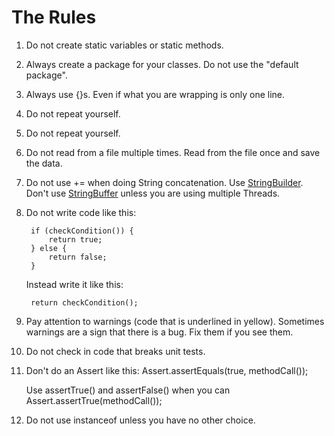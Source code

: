 
# The Rules

1. Do not create static variables or static methods.
2. Always create a package for your classes. Do not use the "default package".
3. Always use {}s. Even if what you are wrapping is only one line.
4. Do not repeat yourself.
5. Do not repeat yourself.
6. Do not read from a file multiple times. Read from the file once and save the data.
7. Do not use += when doing String concatenation. Use [StringBuilder](http://docs.oracle.com/javase/8/docs/api/java/lang/StringBuilder.html). Don't use [StringBuffer](http://docs.oracle.com/javase/8/docs/api/java/lang/StringBuffer.html) unless you are using multiple Threads.
8. Do not write code like this:

        if (checkCondition()) {
	    	return true;
	    } else {
	    	return false;
	    }
	
	Instead write it like this:
	
	    return checkCondition();
9. Pay attention to warnings (code that is underlined in yellow). Sometimes warnings are a sign that there is a bug. Fix them if you see them.
10. Do not check in code that breaks unit tests. 
11. Don't do an Assert like this:
        Assert.assertEquals(true, methodCall());

    Use assertTrue() and assertFalse() when you can
        Assert.assertTrue(methodCall());
    
12. Do not use instanceof unless you have no other choice.
